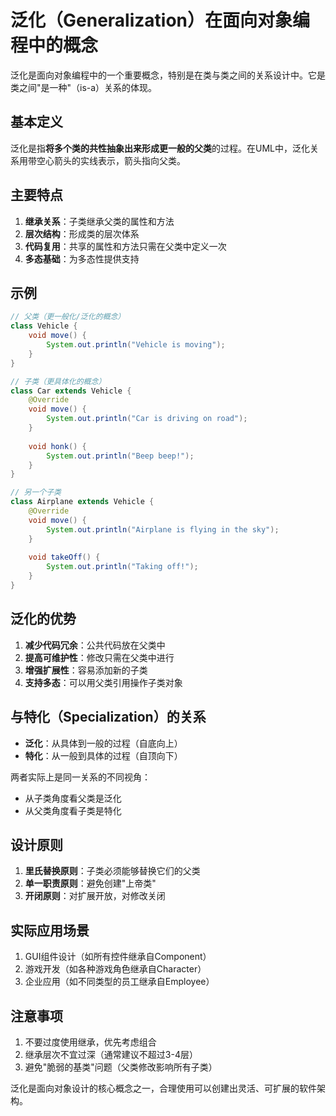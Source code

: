 # 泛化（Generalization）在面向对象编程中的概念

泛化是面向对象编程中的一个重要概念，特别是在类与类之间的关系设计中。它是类之间"是一种"（is-a）关系的体现。

## 基本定义

泛化是指**将多个类的共性抽象出来形成更一般的父类**的过程。在UML中，泛化关系用带空心箭头的实线表示，箭头指向父类。

## 主要特点

1. **继承关系**：子类继承父类的属性和方法
2. **层次结构**：形成类的层次体系
3. **代码复用**：共享的属性和方法只需在父类中定义一次
4. **多态基础**：为多态性提供支持

## 示例

```java
// 父类（更一般化/泛化的概念）
class Vehicle {
    void move() {
        System.out.println("Vehicle is moving");
    }
}

// 子类（更具体化的概念）
class Car extends Vehicle {
    @Override
    void move() {
        System.out.println("Car is driving on road");
    }
    
    void honk() {
        System.out.println("Beep beep!");
    }
}

// 另一个子类
class Airplane extends Vehicle {
    @Override
    void move() {
        System.out.println("Airplane is flying in the sky");
    }
    
    void takeOff() {
        System.out.println("Taking off!");
    }
}
```

## 泛化的优势

1. **减少代码冗余**：公共代码放在父类中
2. **提高可维护性**：修改只需在父类中进行
3. **增强扩展性**：容易添加新的子类
4. **支持多态**：可以用父类引用操作子类对象

## 与特化（Specialization）的关系

- **泛化**：从具体到一般的过程（自底向上）
- **特化**：从一般到具体的过程（自顶向下）

两者实际上是同一关系的不同视角：
- 从子类角度看父类是泛化
- 从父类角度看子类是特化

## 设计原则

1. **里氏替换原则**：子类必须能够替换它们的父类
2. **单一职责原则**：避免创建"上帝类"
3. **开闭原则**：对扩展开放，对修改关闭

## 实际应用场景

1. GUI组件设计（如所有控件继承自Component）
2. 游戏开发（如各种游戏角色继承自Character）
3. 企业应用（如不同类型的员工继承自Employee）

## 注意事项

1. 不要过度使用继承，优先考虑组合
2. 继承层次不宜过深（通常建议不超过3-4层）
3. 避免"脆弱的基类"问题（父类修改影响所有子类）

泛化是面向对象设计的核心概念之一，合理使用可以创建出灵活、可扩展的软件架构。